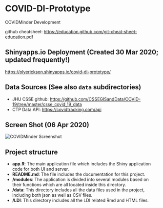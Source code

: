 # COVID-DI-Prototype
COVIDMinder Development

github cheatsheet: https://education.github.com/git-cheat-sheet-education.pdf 

## Shinyapps.io Deployment (Created 30 Mar 2020; updated frequently!)

https://olyerickson.shinyapps.io/covid-di-prototype/

## Data Sources (See also `data` subdirectories)

* JHU CSSE github: https://github.com/CSSEGISandData/COVID-19/tree/master/csse_covid_19_data
* CTP Data API: https://covidtracking.com/api

## Screen Shot (06 Apr 2020)
![COVIDMinder Screenshot](https://raw.githubusercontent.com/TheRensselaerIDEA/COVID-DI-Prototype/master/COVIDMinder_screenshot.png)

## Project structure

* **app.R**: The main application file which includes the Shiny application code for both UI and server.
* **README.md**: The file includes the documentation for this project.
* **/modules**: The application is divided into several modules based on their functions which are all located inside this directory.
* **/data**: This directory includes all the data files used in the project, including both json as well as CSV files.
* **/LDI**: This directory includes all the LDI related Rmd and HTML files.
